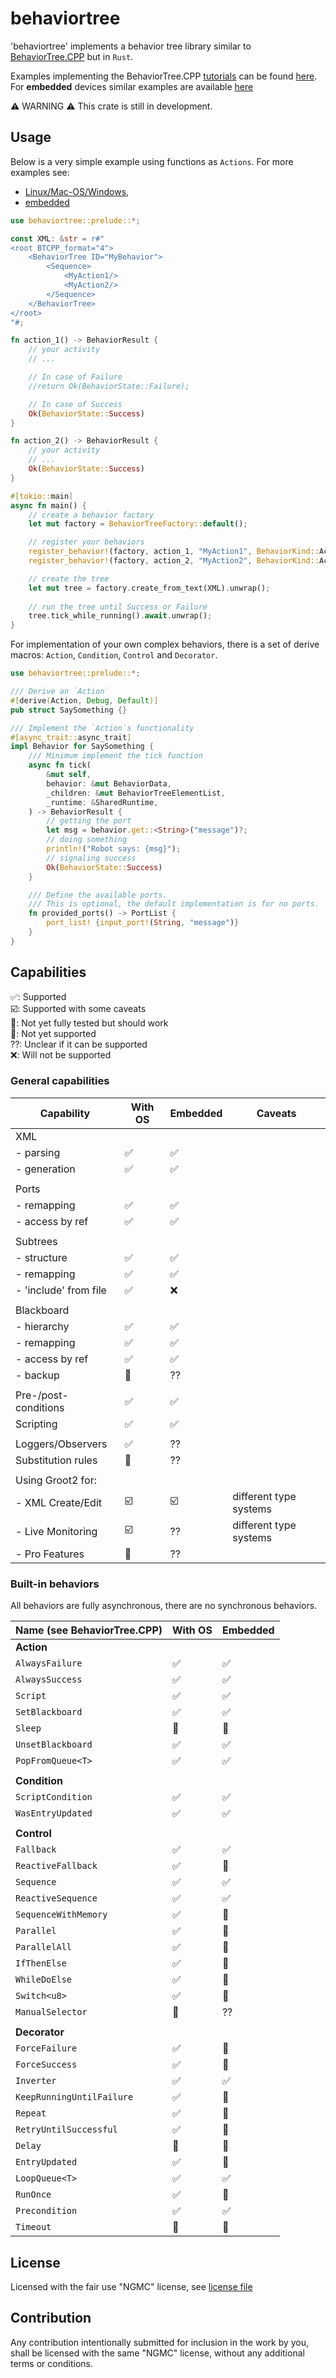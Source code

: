 # behaviortree

'behaviortree' implements a behavior tree library similar to [BehaviorTree.CPP](https://www.behaviortree.dev/) but in `Rust`.

Examples implementing the BehaviorTree.CPP [tutorials](https://www.behaviortree.dev/docs/intro)
can be found [here](https://github.com/stepkun/behaviortree/tree/main/examples).
For __embedded__ devices similar examples are available [here](https://github.com/stepkun/behaviortree/tree/main/embedded)

⚠️ WARNING ⚠️
This crate is still in development.

## Usage

Below is a very simple example using functions as `Actions`.
For more examples see: 
- [Linux/Mac-OS/Windows](https://github.com/stepkun/behaviortree/tree/main/examples), 
- [embedded](https://github.com/stepkun/behaviortree/tree/main/embedded)

```rust
use behaviortree::prelude::*;

const XML: &str = r#"
<root BTCPP_format="4">
    <BehaviorTree ID="MyBehavior">
        <Sequence>
			<MyAction1/>
			<MyAction2/>
        </Sequence>
    </BehaviorTree>
</root>
"#;

fn action_1() -> BehaviorResult {
    // your activity
    // ...

    // In case of Failure    
    //return Ok(BehaviorState::Failure);

    // In case of Success    
    Ok(BehaviorState::Success)
}

fn action_2() -> BehaviorResult {
    // your activity
    // ...
    Ok(BehaviorState::Success)
}

#[tokio::main]
async fn main() {
    // create a behavior factory
    let mut factory = BehaviorTreeFactory::default();

    // register your behaviors
    register_behavior!(factory, action_1, "MyAction1", BehaviorKind::Action).unwrap();
    register_behavior!(factory, action_2, "MyAction2", BehaviorKind::Action).unwrap();

    // create the tree
    let mut tree = factory.create_from_text(XML).unwrap();
    
    // run the tree until Success or Failure
    tree.tick_while_running().await.unwrap();
}
```

For implementation of your own complex behaviors, there is a set of 
derive macros: `Action`, `Condition`, `Control` and `Decorator`.

```rust
use behaviortree::prelude::*;

/// Derive an `Action`
#[derive(Action, Debug, Default)]
pub struct SaySomething {}

/// Implement the `Action`s functionality
#[async_trait::async_trait]
impl Behavior for SaySomething {
    /// Minimum implement the tick function
	async fn tick(
		&mut self,
		behavior: &mut BehaviorData,
		_children: &mut BehaviorTreeElementList,
		_runtime: &SharedRuntime,
	) -> BehaviorResult {
        // getting the port
		let msg = behavior.get::<String>("message")?;
        // doing something
		println!("Robot says: {msg}");
        // signaling success
		Ok(BehaviorState::Success)
	}

    /// Define the available ports.
    /// This is optional, the default implementation is for no ports.
	fn provided_ports() -> PortList {
		port_list! {input_port!(String, "message")}
	}
}
```

## Capabilities

 ✅: Supported<br>
 ☑️: Supported with some caveats<br>
 🚦: Not yet fully tested but should work<br>
 🔴: Not yet supported<br>
 ??: Unclear if it can be supported<br>
 ❌: Will not be supported

### General capabilities

| Capability              | With OS | Embedded | Caveats                |
| ----------------------- | ------- | -------- | ---------------------- |
| XML                     |         |          |                        |
| - parsing               | ✅      | ✅       |                        |
| - generation            | ✅      | ✅       |                        |
|                         |         |          |                        |
| Ports                   |         |          |                        |
| - remapping             | ✅      | ✅       |                        |
| - access by ref         | ✅      | ✅       |                        |
|                         |         |          |                        |
| Subtrees                |         |          |                        |
| - structure             | ✅      | ✅       |                        |
| - remapping             | ✅      | ✅       |                        |
| - 'include' from file   | ✅      | ❌       |                        |
|                         |         |          |                        |
| Blackboard              |         |          |                        |
| - hierarchy             | ✅      | ✅       |                        |
| - remapping             | ✅      | ✅       |                        |
| - access by ref         | ✅      | ✅       |                        |
| - backup                | 🔴      | ??       |                        |
|                         |         |          |                        |
| Pre-/post-conditions    | ✅      | ✅       |                        |
| Scripting               | ✅      | ✅       |                        |
|                         |         |          |                        |
| Loggers/Observers       | ✅      | ??       |                        |
| Substitution rules      | 🔴      | ??       |                        |
|                         |         |          |                        |
| Using Groot2 for:       |         |          |                        |
| - XML Create/Edit       | ☑️      | ☑️       | different type systems |
| - Live Monitoring       | ☑️      | ??       | different type systems |
| - Pro Features          | 🔴      | ??       |                        |

### Built-in behaviors

All behaviors are fully asynchronous, there are no synchronous behaviors.

| Name (see BehaviorTree.CPP) | With OS | Embedded |
| --------------------------- | ------- | -------- |
| __Action__                  |         |          |
| `AlwaysFailure`             | ✅      | ✅       |
| `AlwaysSuccess`             | ✅      | ✅       |
| `Script`                    | ✅      | ✅       |
| `SetBlackboard`             | ✅      | ✅       |
| `Sleep`                     | 🚦      | 🔴       |
| `UnsetBlackboard`           | ✅      | ✅       |
| `PopFromQueue<T>`           | ✅      | ✅       |
|                             |         |          |
| __Condition__               |         |          |
| `ScriptCondition`           | ✅      | ✅       |
| `WasEntryUpdated`           | ✅      | ✅       |
|                             |         |          |
| __Control__                 |         |          |
| `Fallback`                  | ✅      | ✅       |
| `ReactiveFallback`          | ✅      | 🚦       |
| `Sequence`                  | ✅      | ✅       |
| `ReactiveSequence`          | ✅      | ✅       |
| `SequenceWithMemory`        | ✅      | 🚦       |
| `Parallel`                  | ✅      | 🚦       |
| `ParallelAll`               | ✅      | 🚦       |
| `IfThenElse`                | ✅      | 🚦       |
| `WhileDoElse`               | ✅      | 🚦       |
| `Switch<u8>`                | ✅      | 🚦       |
| `ManualSelector`            | 🔴      | ??       |
|                             |         |          |
| __Decorator__               |         |          |
| `ForceFailure`              | ✅      | 🚦       |
| `ForceSuccess`              | ✅      | 🚦       |
| `Inverter`                  | ✅      | ✅       |
| `KeepRunningUntilFailure`   | ✅      | 🚦       |
| `Repeat`                    | ✅      | 🚦       |
| `RetryUntilSuccessful`      | ✅      | 🚦       |
| `Delay`                     | 🚦      | 🔴       |
| `EntryUpdated`              | ✅      | 🚦       |
| `LoopQueue<T>`              | ✅      | ✅       |
| `RunOnce`                   | ✅      | 🚦       |
| `Precondition`              | ✅      | ✅       |
| `Timeout`                   | 🚦      | 🔴       |

## License

Licensed with the fair use "NGMC" license, see [license file](https://github.com/stepkun/behaviortree/blob/main/LICENSE)

## Contribution

Any contribution intentionally submitted for inclusion in the work by you,
shall be licensed with the same "NGMC" license, without any additional terms or conditions.
